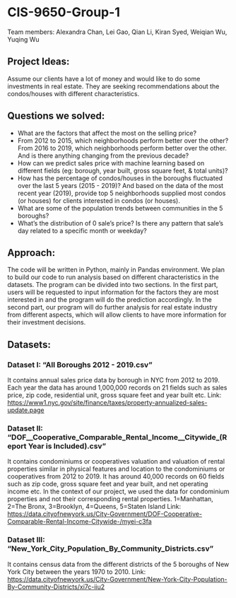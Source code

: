 # CIS-9650-Group-1
Team members: Alexandra Chan, Lei Gao, Qian Li, Kiran Syed, Weiqian Wu, Yuqing Wu

## Project Ideas:
Assume our clients have a lot of money and would like to do some investments in real estate. They are seeking recommendations about the condos/houses with different characteristics.

## Questions we solved:
- What are the factors that affect the most on the selling price?
- From 2012 to 2015, which neighborhoods perform better over the other? From 2016 to 2019, which neighborhoods perform better over the other. And is there anything changing from the previous decade? 
- How can we predict sales price with machine learning based on different fields (eg: borough, year built, gross square feet, & total units)?
- How has the percentage of condos/houses in the boroughs fluctuated over the last 5 years (2015 - 2019)? And based on the data of the most recent year (2019), provide top 5 neighborhoods supplied most condos (or houses) for clients interested in condos (or houses).
- What are some of the population trends between communities in the 5 boroughs?
- What’s the distribution of 0 sale’s price? Is there any pattern that sale’s day related to a specific month or weekday?

## Approach:
The code will be written in Python, mainly in Pandas environment. We plan to build our code to run analysis based on different characteristics in the datasets. The program can be divided into two sections. In the first part, users will be requested to input information for the factors they are most interested in and the program will do the prediction accordingly. In the second part, our program will do further analysis for real estate industry from different aspects, which will allow clients to have more information for their investment decisions.

## Datasets:
### Dataset I: “All Boroughs 2012 - 2019.csv”
It contains annual sales price data by borough in NYC from 2012 to 2019. Each year the data has around 1,000,000 records on 21 fields such as sales price, zip code, residential unit, gross square feet and year built etc.
Link: https://www1.nyc.gov/site/finance/taxes/property-annualized-sales-update.page

### Dataset II: “DOF__Cooperative_Comparable_Rental_Income__Citywide_(Report Year is Included).csv”
It contains condominiums or cooperatives valuation and valuation of rental properties similar in physical features and location to the condominiums or cooperatives from 2012 to 2019. It has around 40,000 records on 60 fields such as zip code, gross square feet and year built, and net operating income etc. In the context of our project, we used the data for condominium properties and not their corresponding rental properties.
1=Manhattan, 2=The Bronx, 3=Brooklyn, 4=Queens, 5=Staten Island
Link: https://data.cityofnewyork.us/City-Government/DOF-Cooperative-Comparable-Rental-Income-Citywide-/myei-c3fa


### Dataset III: “New_York_City_Population_By_Community_Districts.csv”
It contains census data from the different districts of the 5 boroughs of New York City between the years 1970 to 2010. 
Link: https://data.cityofnewyork.us/City-Government/New-York-City-Population-By-Community-Districts/xi7c-iiu2 

